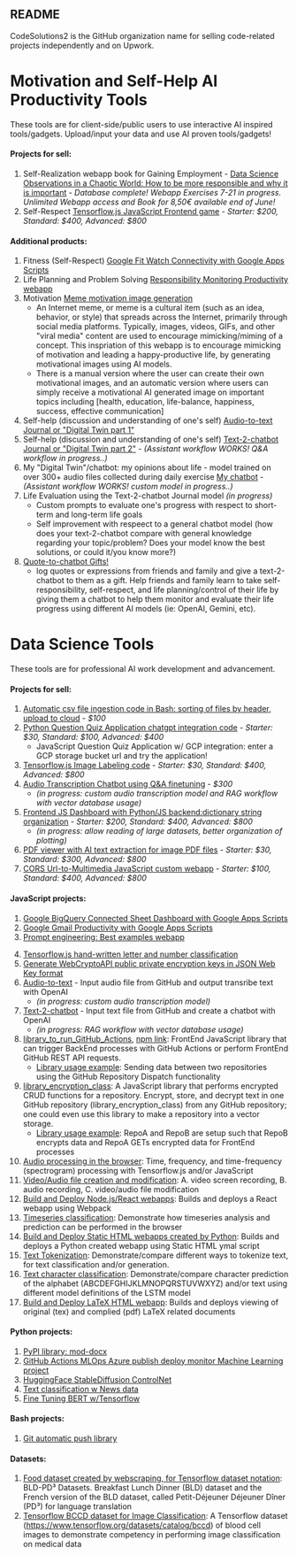 ## README

CodeSolutions2 is the GitHub organization name for selling code-related projects independently and on Upwork.

# Motivation and Self-Help AI Productivity Tools
These tools are for client-side/public users to use interactive AI inspired tools/gadgets. Upload/input your data and use AI proven tools/gadgets!

#### Projects for sell:
1. Self-Realization webapp book for Gaining Employment - [Data Science Observations in a Chaotic World: How to be more responsible and why it is important](https://github.com/j622amilah/webapp_book_observations) - *Database complete! Webapp Exercises 7-21 in progress. Unlimited Webapp access and Book for 8,50€ available end of June!*
2. Self-Respect [Tensorflow.js JavaScript Frontend game](https://github.com/CodeSolutions2/on_the_way_to_selfrespect) - *Starter: $200, Standard: $400, Advanced: $800*
   
#### Additional products:
1. Fitness (Self-Respect) [Google Fit Watch Connectivity with Google Apps Scripts](https://medium.com/@j622amilah/google-apps-scripts-and-rest-api-from-a-data-scientist-programmer-perspective-d020d6ba1ff6)
2. Life Planning and Problem Solving [Responsibility Monitoring Productivity webapp](https://github.com/CodeSolutions2/responsibility_monitoring)
3. Motivation [Meme motivation image generation](https://github.com/CodeSolutions2/meme_motivation_image)
   - An Internet meme, or meme is a cultural item (such as an idea, behavior, or style) that spreads across the Internet, primarily through social media platforms. Typically, images, videos, GIFs, and other "viral media" content are used to encourage mimicking/miming of a concept. This inspriation of this webapp is to encourage mimicking of motivation and leading a happy-productive life, by generating motivational images using AI models.
   - There is a manual version where the user can create their own motivational images, and an automatic version where users can simply receive a motivational AI generated image on important topics including [health, education, life-balance, happiness, success, effective communication]
4. Self-help (discussion and understanding of one's self) [Audio-to-text Journal or "Digital Twin part 1"](https://github.com/CodeSolutions2/audio_2_text_journal)
5. Self-help (discussion and understanding of one's self) [Text-2-chatbot Journal or "Digital Twin part 2"](https://github.com/CodeSolutions2/text_2_chatbot_journal) - *(Assistant workflow WORKS! Q&A workflow in progress..)*
6. My "Digital Twin"/chatbot: my opinions about life - model trained on over 300+ audio files collected during daily exercise [My chatbot](https://github.com/CodeSolutions2/my_chatbot) - *(Assistant workflow WORKS! custom model in progress..)*
7. Life Evaluation using the Text-2-chatbot Journal model *(in progress)*
      - Custom prompts to evaluate one's progress with respect to short-term and long-term life goals
      - Self improvement with respeect to a general chatbot model (how does your text-2-chatbot compare with general knowledge regarding your topic/problem? Does your model know the best solutions, or could it/you know more?)
8. [Quote-to-chatbot Gifts!](https://github.com/CodeSolutions2/quote_to_chatbot_gifts) 
      - log quotes or expressions from friends and family and give a text-2-chatbot to them as a gift. Help friends and family learn to take self-responsibility, self-respect, and life planning/control of their life by giving them a chatbot to help them monitor and evaluate their life progress using different AI models (ie: OpenAI, Gemini, etc).


# Data Science Tools
These tools are for professional AI work development and advancement.

#### Projects for sell:
1. [Automatic csv file ingestion code in Bash: sorting of files by header, upload to cloud](https://github.com/CodeSolutions2/automatic_csv_file_ingestion) - *$100*
2. [Python Question Quiz Application chatgpt integration code](https://github.com/CodeSolutions2/question_quiz_app) - *Starter: $30, Standard: $100, Advanced: $400*
      - JavaScript Question Quiz Application w/ GCP integration: enter a GCP storage bucket url and try the application!
3. [Tensorflow.js Image Labeling code](https://github.com/CodeSolutions2/image_classification) - *Starter: $30, Standard: $400, Advanced: $800*
4. [Audio Transcription Chatbot using Q&A finetuning](https://github.com/CodeSolutions2/audio_2_chatbot_webapp) - *$300*
      - *(in progress: custom audio transcription model and RAG workflow with vector database usage)*
5. [Frontend JS Dashboard with Python/JS backend:dictionary string organization](https://github.com/CodeSolutions2/plotly_pyodide_dashboard) - *Starter: $200, Standard: $400, Advanced: $800*
      - *(in progress: allow reading of large datasets, better organization of plotting)*
6. [PDF viewer with AI text extraction for image PDF files](https://github.com/CodeSolutions2/pdf_to_text_webapp) - *Starter: $30, Standard: $300, Advanced: $800*
7. [CORS Url-to-Multimedia JavaScript custom webapp](https://github.com/CodeSolutions2/multi_media_fetch_webapp) - *Starter: $100, Standard: $400, Advanced: $800*
   

#### JavaScript projects:
1. [Google BigQuery Connected Sheet Dashboard with Google Apps Scripts](https://github.com/j622amilah/Case_Studies/tree/main/3_case_study_Google_fiber)
2. [Google Gmail Productivity with Google Apps Scripts](https://medium.com/@j622amilah/write-automated-functions-to-perform-gmail-tasks-7f31ef7c9bc2)
3. [Prompt engineering: Best examples webapp](https://github.com/CodeSolutions2/prompt_engineering)
<!-- 4. [Google Programmable Search Engine and webscraping](https://script.google.com/macros/s/AKfycbwNxwGv4EjVxveO0KhYwjZpllZDN0zIAETXuOgvWpjF/dev) -->
4. [Tensorflow.js hand-written letter and number classification](https://github.com/CodeSolutions2/letter_number_writing)
5. [Generate WebCryptoAPI public private encryption keys in JSON Web Key format](https://github.com/CodeSolutions2/secure_encryption_of_data)
6. [Audio-to-text](https://github.com/CodeSolutions2/audio_2_text_webapp) - Input audio file from GitHub and output transribe text with OpenAI
      - *(in progress: custom audio transcription model)*
7. [Text-2-chatbot](https://github.com/CodeSolutions2/text_2_chatbot_webapp) - Input text file from GitHub and create a chatbot with OpenAI
      - *(in progress: RAG workflow with vector database usage)*
8. [library_to_run_GitHub_Actions](https://github.com/CodeSolutions2/library_to_run_GitHub_Actions), [npm link](https://www.npmjs.com/package/library_to_run_github_actions): FrontEnd JavaScript library that can trigger BackEnd processes with GitHub Actions or perform FrontEnd GitHub REST API requests.
      - [Library usage example](https://medium.com/towardsdev/a-way-to-run-github-actions-from-the-frontend-3e07fe3388f7): Sending data between two repositories using the GitHub Repository Dispatch functionality
9. [library_encryption_class](https://github.com/CodeSolutions2/library_encryption_class): A JavaScript library that performs encrypted CRUD functions for a repository. Encrypt, store, and decrypt text in one GitHub repository (library_encryption_class) from any GitHub repository; one could even use this library to make a repository into a vector storage.
      - [Library usage example](https://medium.com/towardsdev/how-to-make-an-encrypted-crud-file-database-on-github-79c8ede13f13): RepoA and RepoB are setup such that RepoB encrypts data and RepoA GETs encrypted data for FrontEnd processes
10. [Audio processing in the browser](https://github.com/CodeSolutions2/audio_processing): Time, frequency, and time-frequency (spectrogram) processing with Tensorflow.js and/or JavaScript
11. [Video/Audio file creation and modification](https://github.com/CodeSolutions2/video_audio_processing): A. video screen recording, B. audio recording, C. video/audio file modification
12. [Build and Deploy Node.js/React webapps](https://github.com/CodeSolutions2/build_deploy_html_webpack): Builds and deploys a React webapp using Webpack
13. [Timeseries classification](https://github.com/CodeSolutions2/timeseries_analysis): Demonstrate how timeseries analysis and prediction can be performed in the browser
14. [Build and Deploy Static HTML webapps created by Python](https://github.com/CodeSolutions2/build_deploy_html_static): Builds and deploys a Python created webapp using Static HTML ymal script
15. [Text Tokenization](https://github.com/CodeSolutions2/tokenizer): Demonstrate/compare different ways to tokenize text, for text classification and/or generation.
16. [Text character classification](https://github.com/CodeSolutions2/text_character_classification): Demonstrate/compare character prediction of the alphabet (ABCDEFGHIJKLMNOPQRSTUVWXYZ) and/or text using different model definitions of the LSTM model
17. [Build and Deploy LaTeX HTML webapp](https://github.com/CodeSolutions2/build_deploy_html_latex): Builds and deploys viewing of original (tex) and complied (pdf) LaTeX related documents
    

#### Python projects:
1. [PyPI library: mod-docx](https://github.com/CodeSolutions2/mod_docx)
2. [GitHub Actions MLOps Azure publish deploy monitor Machine Learning project](https://github.com/CodeSolutions2/github_actions)
3. [HuggingFace StableDiffusion ControlNet](https://www.kaggle.com/code/jamilahfoucher/huggingface-stablediffusion-contronet)
4. [Text classification w News data](https://www.kaggle.com/code/jamilahfoucher/text-classification-w-news-data)
5. [Fine Tuning BERT w/Tensorflow](https://www.kaggle.com/code/jamilahfoucher/fine-tuning-bert-w-tensorflow)
   

#### Bash projects:
1. [Git automatic push library](https://github.com/CodeSolutions2/git_scripts)


#### Datasets:
1. [Food dataset created by webscraping, for Tensorflow dataset notation](https://github.com/CodeSolutions2/bld-pdcubed-datasets): BLD-PD³ Datasets. Breakfast Lunch Dinner (BLD) dataset and the French version of the BLD dataset, called Petit-Déjeuner Déjeuner Dîner (PD³) for language translation
2. [Tensorflow BCCD dataset for Image Classification](https://github.com/CodeSolutions2/tf_load_bccd_manual): A Tensorflow dataset (https://www.tensorflow.org/datasets/catalog/bccd) of blood cell images to demonstrate competency in performing image classification on medical data  
